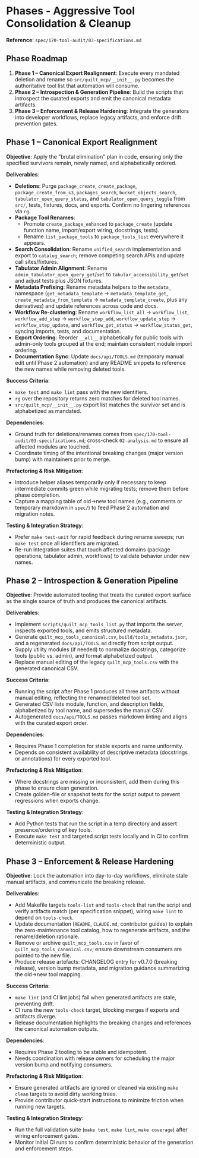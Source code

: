 <!-- markdownlint-disable MD013 -->
# Phases - Aggressive Tool Consolidation & Cleanup

**Reference**: `spec/170-tool-audit/03-specifications.md`

## Phase Roadmap

1. **Phase 1 – Canonical Export Realignment**: Execute every mandated deletion and rename so `src/quilt_mcp/__init__.py` becomes the authoritative tool list that automation will consume.
2. **Phase 2 – Introspection & Generation Pipeline**: Build the scripts that introspect the curated exports and emit the canonical metadata artifacts.
3. **Phase 3 – Enforcement & Release Hardening**: Integrate the generators into developer workflows, replace legacy artifacts, and enforce drift prevention gates.

## Phase 1 – Canonical Export Realignment

**Objective**: Apply the "brutal elimination" plan in code, ensuring only the specified survivors remain, newly named, and alphabetically ordered.

**Deliverables**:
- **Deletions**: Purge `package_create`, `create_package`, `package_create_from_s3`, `packages_search`, `bucket_objects_search`, `tabulator_open_query_status`, and `tabulator_open_query_toggle` from `src/`, tests, fixtures, docs, and exports. Confirm no lingering references via `rg`.
- **Package Tool Renames**:
  - Promote `create_package_enhanced` to `package_create` (update function name, import/export wiring, docstrings, tests).
  - Rename `list_package_tools` to `package_tools_list` everywhere it appears.
- **Search Consolidation**: Rename `unified_search` implementation and export to `catalog_search`; remove competing search APIs and update call sites/fixtures.
- **Tabulator Admin Alignment**: Rename `admin_tabulator_open_query_get`/`set` to `tabular_accessibility_get`/`set` and adjust tests plus JSON fixtures.
- **Metadata Prefixing**: Rename metadata helpers to the `metadata_` namespace (`get_metadata_template` → `metadata_template_get`, `create_metadata_from_template` → `metadata_template_create`, plus any derivatives) and update references across code and docs.
- **Workflow Re-clustering**: Rename `workflow_list_all` → `workflow_list`, `workflow_add_step` → `workflow_step_add`, `workflow_update_step` → `workflow_step_update`, and `workflow_get_status` → `workflow_status_get`, syncing imports, tests, and documentation.
- **Export Ordering**: Reorder `__all__` alphabetically for public tools with admin-only tools grouped at the end; maintain consistent module import ordering.
- **Documentation Sync**: Update `docs/api/TOOLS.md` (temporary manual edit until Phase 2 automation) and any README snippets to reference the new names while removing deleted tools.

**Success Criteria**:
- `make test` and `make lint` pass with the new identifiers.
- `rg` over the repository returns zero matches for deleted tool names.
- `src/quilt_mcp/__init__.py` export list matches the survivor set and is alphabetized as mandated.

**Dependencies**:
- Ground truth for deletions/renames comes from `spec/170-tool-audit/03-specifications.md`; cross-check `02-analysis.md` to ensure all affected modules are touched.
- Coordinate timing of the intentional breaking changes (major version bump) with maintainers prior to merge.

**Prefactoring & Risk Mitigation**:
- Introduce helper aliases temporarily only if necessary to keep intermediate commits green while migrating tests; remove them before phase completion.
- Capture a mapping table of old→new tool names (e.g., comments or temporary markdown in `spec/`) to feed Phase 2 automation and migration notes.

**Testing & Integration Strategy**:
- Prefer `make test-unit` for rapid feedback during rename sweeps; run `make test` once all identifiers are migrated.
- Re-run integration suites that touch affected domains (package operations, tabulator admin, workflows) to validate behavior under new names.

## Phase 2 – Introspection & Generation Pipeline

**Objective**: Provide automated tooling that treats the curated export surface as the single source of truth and produces the canonical artifacts.

**Deliverables**:
- Implement `scripts/quilt_mcp_tools_list.py` that imports the server, inspects exported tools, and emits structured metadata.
- Generate `quilt_mcp_tools_canonical.csv`, `build/tools_metadata.json`, and a regenerated `docs/api/TOOLS.md` directly from script output.
- Supply utility modules (if needed) to normalize docstrings, categorize tools (public vs. admin), and format alphabetized output.
- Replace manual editing of the legacy `quilt_mcp_tools.csv` with the generated canonical CSV.

**Success Criteria**:
- Running the script after Phase 1 produces all three artifacts without manual editing, reflecting the renamed/deleted tool set.
- Generated CSV lists module, function, and description fields, alphabetized by tool name, and supersedes the manual CSV.
- Autogenerated `docs/api/TOOLS.md` passes markdown linting and aligns with the curated export order.

**Dependencies**:
- Requires Phase 1 completion for stable exports and name uniformity.
- Depends on consistent availability of descriptive metadata (docstrings or annotations) for every exported tool.

**Prefactoring & Risk Mitigation**:
- Where docstrings are missing or inconsistent, add them during this phase to ensure clean generation.
- Create golden-file or snapshot tests for the script output to prevent regressions when exports change.

**Testing & Integration Strategy**:
- Add Python tests that run the script in a temp directory and assert presence/ordering of key tools.
- Execute `make test` and targeted script tests locally and in CI to confirm deterministic output.

## Phase 3 – Enforcement & Release Hardening

**Objective**: Lock the automation into day-to-day workflows, eliminate stale manual artifacts, and communicate the breaking release.

**Deliverables**:
- Add Makefile targets `tools-list` and `tools-check` that run the script and verify artifacts match (per specification snippet), wiring `make lint` to depend on `tools-check`.
- Update documentation (`README`, `CLAUDE.md`, contributor guides) to explain the zero-maintenance tool catalog, how to regenerate artifacts, and the rename/deletion rationale.
- Remove or archive `quilt_mcp_tools.csv` in favor of `quilt_mcp_tools_canonical.csv`; ensure downstream consumers are pointed to the new file.
- Produce release artefacts: CHANGELOG entry for v0.7.0 (breaking release), version bump metadata, and migration guidance summarizing the old→new tool mapping.

**Success Criteria**:
- `make lint` (and CI lint jobs) fail when generated artifacts are stale, preventing drift.
- CI runs the new `tools-check` target, blocking merges if exports and artifacts diverge.
- Release documentation highlights the breaking changes and references the canonical automation outputs.

**Dependencies**:
- Requires Phase 2 tooling to be stable and idempotent.
- Needs coordination with release owners for scheduling the major version bump and notifying consumers.

**Prefactoring & Risk Mitigation**:
- Ensure generated artifacts are ignored or cleaned via existing `make clean` targets to avoid dirty working trees.
- Provide contributor quick-start instructions to minimize friction when running new targets.

**Testing & Integration Strategy**:
- Run the full validation suite (`make test`, `make lint`, `make coverage`) after wiring enforcement gates.
- Monitor initial CI runs to confirm deterministic behavior of the generation and enforcement steps.
